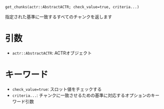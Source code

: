 ```
get_chunks(actr::AbstractACTR; check_value=true, criteria...)
```

指定された基準に一致するすべてのチャンクを返します

# 引数

  * `actr::AbstractACTR`: ACTRオブジェクト

# キーワード

  * `check_value=true`: スロット値をチェックする
  * `criteria...`: チャンクに一致させるための基準に対応するオプションのキーワード引数
